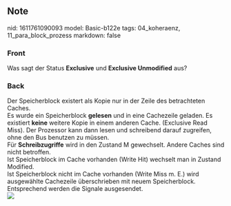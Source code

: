 ## Note
nid: 1611761090093
model: Basic-b122e
tags: 04_koheraenz, 11_para_block_prozess
markdown: false

### Front
Was sagt der Status <b>Exclusive</b> und <b>Exclusive Unmodified</b> aus?

### Back
<div>Der Speicherblock existert als Kopie nur in der Zeile des betrachteten Caches.</div>
<div>Es wurde ein Speicherblock <b>gelesen</b> und in eine Cachezeile geladen. Es existiert <b>keine</b> weitere Kopie in einem anderen Cache. (Exclusive Read Miss). Der Prozessor kann dann lesen und schreibend darauf zugreifen, ohne den Bus benutzen zu müssen.</div><div>
</div><div>Für <b>Schreibzugriffe</b> wird in den Zustand M gewechselt. Andere Caches sind nicht betroffen.</div><div>
</div><div>Ist Speicherblock im Cache vorhanden (Write Hit) wechselt man in Zustand Modified.</div><div>
</div><div>Ist Speicherblock nicht im Cache vorhanden (Write Miss m. E.) wird ausgewählte Cachezeile überschrieben mit neuem Speicherblock. Entsprechend werden die Signale ausgesendet.</div><div>
</div><img src="31380672.png">
